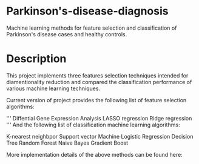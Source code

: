 # Parkinson's-disease-diagnosis
Machine learning methods for feature selection and classification of Parkinson's disease cases and healthy controls.

# Description
This project implements three features selection techniques intended for diamentionality reduction and compared the classification performance of various machine learning techniques.

Current version of project provides the following list of feature selection algorithms:

'''
Diffential Gene Expression Analysis
LASSO regression
Ridge regression
'''
And the following list of classification machine learning algorithms:

K-nearest neighbpor
Support vector Machine
Logistic Regression
Decision Tree
Random Forest
Naive Bayes
Gradient Boost

More implementation details of the above methods can be found here:
